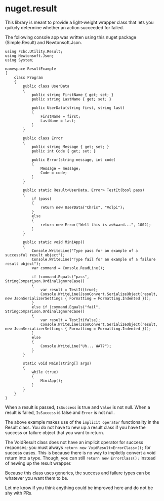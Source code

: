 # nuget.result
This library is meant to provide a light-weight wrapper class that lets you quikcly determine whether an action succeeded for failed.

The following console app was written using this nuget package (Simple.Result) and Newtonsoft.Json.

```
using Fcbc.Utility.Result;
using Newtonsoft.Json;
using System;

namespace ResultExample
{
    class Program
    {
        public class UserData
        {
            public string FirstName { get; set; }
            public string LastName { get; set; }

            public UserData(string first, string last)
            {
                FirstName = first;
                LastName = last;
            }
        }

        public class Error
        {
            public string Message { get; set; }
            public int Code { get; set; }

            public Error(string message, int code)
            {
                Message = message;
                Code = code;
            }
        }

        public static Result<UserData, Error> TestIt(bool pass)
        {
            if (pass)
            {
                return new UserData("Chris", "Volpi");
            }
            else
            {
                return new Error("Well this is awkward...", 1002);
            }
        }

        public static void MiniApp()
        {
            Console.WriteLine("Type pass for an example of a successful result object");
            Console.WriteLine("Type fail for an example of a failure result object");
            var command = Console.ReadLine();

            if (command.Equals("pass", StringComparison.OrdinalIgnoreCase))
            {
                var result = TestIt(true);
                Console.WriteLine(JsonConvert.SerializeObject(result, new JsonSerializerSettings { Formatting = Formatting.Indented }));
            }
            else if (command.Equals("fail", StringComparison.OrdinalIgnoreCase))
            {
                var result = TestIt(false);
                Console.WriteLine(JsonConvert.SerializeObject(result, new JsonSerializerSettings { Formatting = Formatting.Indented }));
            }
            else
            {
                Console.WriteLine("Uh... WAT?");
            }
        }

        static void Main(string[] args)
        {
            while (true)
            {
                MiniApp();
            }
        }
    }
}

```

When a result is passed, `IsSuccess` is true and `Value` is not null.
When a result is failed, `IsSuccess` is false and `Error` is not null.

The above example makes use of the `implicit operator` functionality in the Result class. You do not have to new up a result class if you have the success or failure object that you want to return.

The VoidResult class does not have an implicit operator for success responses; you must always `return new VoidResult<ErrorClass>();` for success cases. This is because there is no way to implictly convert a void return into a type. Though, you can still `return new ErrorClass();` instead of newing up the result wrapper.

Because this class uses generics, the success and failure types can be whatever you want them to be.

Let me know if you think anything could be improved here and do not be shy with PRs.
